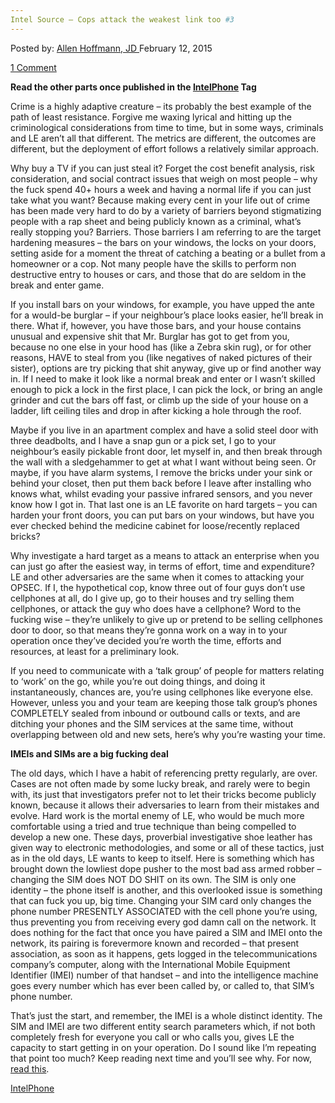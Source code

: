 ```yaml
---
Intel Source – Cops attack the weakest link too #3
---
```

<article class="post-listing post-8429 post type-post status-publish format-standard has-post-thumbnail hentry  tag-intelphone">
<div class="post-inner">
<span>Posted by: <a href="https://www.deepdotweb.com/author/lionelhutz/" title="">Allen Hoffmann, JD </a></span>
<span>February 12, 2015</span>

<span><a href="https://www.deepdotweb.com/2015/02/12/intel-source-cops-attack-weakest-link-3/#comments">1 Comment</a></span>


<p><strong>Read the other parts once published in the <a href="http://www.deepdotweb.com/tag/IntelPhone/">IntelPhone</a> Tag</strong></p>
<p>Crime is a highly adaptive creature – its probably the best example of the path of least resistance. Forgive me waxing lyrical and hitting up the criminological considerations from time to time, but in some ways, criminals and LE aren’t all that different. The metrics are different, the outcomes are different, but the deployment of effort follows a relatively similar approach.</p>
<p>Why buy a TV if you can just steal it? Forget the cost benefit analysis, risk consideration, and social contract issues that weigh on most people – why the fuck spend 40+ hours a week and having a normal life if you can just take what you want? Because making every cent in your life out of crime has been made very hard to do by a variety of barriers beyond stigmatizing people with a rap sheet and being publicly known as a criminal, what’s really stopping you? Barriers. Those barriers I am referring to are the target hardening measures – the bars on your windows, the locks on your doors, setting aside for a moment the threat of catching a beating or a bullet from a homeowner or a cop. Not many people have the skills to perform non destructive entry to houses or cars, and those that do are seldom in the break and enter game.</p>
<p>If you install bars on your windows, for example, you have upped the ante for a would-be burglar – if your neighbour’s place looks easier, he’ll break in there. What if, however, you have those bars, and your house contains unusual and expensive shit that Mr. Burglar has got to get from you, because no one else in your hood has (like a Zebra skin rug), or for other reasons, HAVE to steal from you (like negatives of naked pictures of their sister), options are try picking that shit anyway, give up or find another way in. If I need to make it look like a normal break and enter or I wasn’t skilled enough to pick a lock in the first place, I can pick the lock, or bring an angle grinder and cut the bars off fast, or climb up the side of your house on a ladder, lift ceiling tiles and drop in after kicking a hole through the roof.</p>
<p>Maybe if you live in an apartment complex and have a solid steel door with three deadbolts, and I have a snap gun or a pick set, I go to your neighbour’s easily pickable front door, let myself in, and then break through the wall with a sledgehammer to get at what I want without being seen. Or maybe, if you have alarm systems, I remove the bricks under your sink or behind your closet, then put them back before I leave after installing who knows what, whilst evading your passive infrared sensors, and you never know how I got in. That last one is an LE favorite on hard targets – you can harden your front doors, you can put bars on your windows, but have you ever checked behind the medicine cabinet for loose/recently replaced bricks?</p>
<p>Why investigate a hard target as a means to attack an enterprise when you can just go after the easiest way, in terms of effort, time and expenditure? LE and other adversaries are the same when it comes to attacking your OPSEC. If I, the hypothetical cop, know three out of four guys don’t use cellphones at all, do I give up, go to their houses and try selling them cellphones, or attack the guy who does have a cellphone? Word to the fucking wise – they’re unlikely to give up or pretend to be selling cellphones door to door, so that means they’re gonna work on a way in to your operation once they’ve decided you’re worth the time, efforts and resources, at least for a preliminary look.</p>
<p>If you need to communicate with a ‘talk group’ of people for matters relating to ‘work’ on the go, while you’re out doing things, and doing it instantaneously, chances are, you’re using cellphones like everyone else. However, unless you and your team are keeping those talk group’s phones COMPLETELY sealed from inbound or outbound calls or texts, and are ditching your phones and the SIM services at the same time, without overlapping between old and new sets, here’s why you’re wasting your time.</p>
<p><strong> IMEIs and SIMs are a big fucking deal</strong></p>
<p>The old days, which I have a habit of referencing pretty regularly, are over. Cases are not often made by some lucky break, and rarely were to begin with, its just that investigators prefer not to let their tricks become publicly known, because it allows their adversaries to learn from their mistakes and evolve. Hard work is the mortal enemy of LE, who would be much more comfortable using a tried and true technique than being compelled to develop a new one. These days, proverbial investigative shoe leather has given way to electronic methodologies, and some or all of these tactics, just as in the old days, LE wants to keep to itself. Here is something which has brought down the lowliest dope pusher to the most bad ass armed robber – changing the SIM does NOT DO SHIT on its own. The SIM is only one identity – the phone itself is another, and this overlooked issue is something that can fuck you up, big time. Changing your SIM card only changes the phone number PRESENTLY ASSOCIATED with the cell phone you’re using, thus preventing you from receiving every god damn call on the network. It does nothing for the fact that once you have paired a SIM and IMEI onto the network, its pairing is forevermore known and recorded &#8211; that present association, as soon as it happens, gets logged in the telecommunications company’s computer, along with the International Mobile Equipment Identifier (IMEI) number of that handset – and into the intelligence machine goes every number which has ever been called by, or called to, that SIM’s phone number.</p>
<p>That’s just the start, and remember, the IMEI is a whole distinct identity. The SIM and IMEI are two different entity search parameters which, if not both completely fresh for everyone you call or who calls you, gives LE the capacity to start getting in on your operation. Do I sound like I’m repeating that point too much? Keep reading next time and you’ll see why. For now, <a href="http://www.financialcryptography.com/mt/archives/000704.html">read this</a>.</p>
</div>
<a href="https://www.deepdotweb.com/tag/intelphone/" rel="tag">IntelPhone</a></span> <span style="display:none" class="updated">2015-02-12<a href="https://www.deepdotweb.com/author/lionelhutz/" title="Posts by Allen Hoffmann, JD" rel="author">Allen Hoffmann, JD</a></strong></div>

